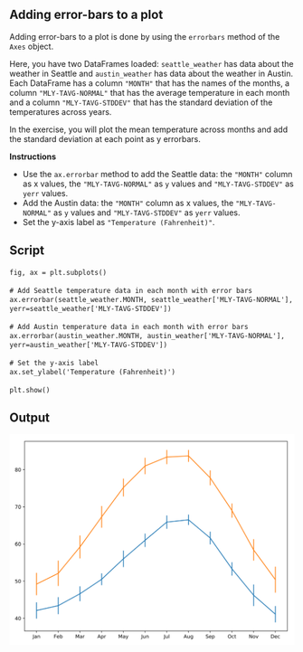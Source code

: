 ## Adding error-bars to a plot

Adding error-bars to a plot is done by using the `errorbars` method of the `Axes` object.

Here, you have two DataFrames loaded: `seattle_weather` has data about the weather in Seattle and `austin_weather` has data about the weather in Austin. Each DataFrame has a column `"MONTH"` that has the names of the months, a column `"MLY-TAVG-NORMAL"` that has the average temperature in each month and a column `"MLY-TAVG-STDDEV"` that has the standard deviation of the temperatures across years.

In the exercise, you will plot the mean temperature across months and add the standard deviation at each point as y errorbars.

**Instructions**

* Use the `ax.errorbar` method to add the Seattle data: the `"MONTH"` column as x values, the `"MLY-TAVG-NORMAL"` as `y` values and `"MLY-TAVG-STDDEV"` as `yerr` values.
* Add the Austin data: the `"MONTH"` column as x values, the `"MLY-TAVG-NORMAL"` as `y` values and `"MLY-TAVG-STDDEV"` as `yerr` values.
* Set the y-axis label as `"Temperature (Fahrenheit)"`.

## Script
```
fig, ax = plt.subplots()

# Add Seattle temperature data in each month with error bars
ax.errorbar(seattle_weather.MONTH, seattle_weather['MLY-TAVG-NORMAL'], yerr=seattle_weather['MLY-TAVG-STDDEV'])

# Add Austin temperature data in each month with error bars
ax.errorbar(austin_weather.MONTH, austin_weather['MLY-TAVG-NORMAL'], yerr=austin_weather['MLY-TAVG-STDDEV'])

# Set the y-axis label
ax.set_ylabel('Temperature (Fahrenheit)')

plt.show()
```

## Output
![img](index.svg)
